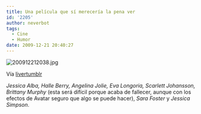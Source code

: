 ```yaml
---
title: Una película que sí merecería la pena ver
id: '2205'
author: neverbot
tags:
  - Cine
  - Humor
date: 2009-12-21 20:40:27
---
```


![200912212038.jpg](./200912212038.jpg)

Vía [livertumblr](http://livercake.tumblr.com/post/288974653/a-sequel-worth-watching-xteban-o)  

_Jessica Alba, Halle Berry, Angelina Jolie, Eva Longoria, Scarlett Johansson, Brittany Murphy_ (esta será difícil porque acaba de fallecer, aunque con los efectos de Avatar seguro que algo se puede hacer), _Sara Foster_ y _Jessica Simpson_.